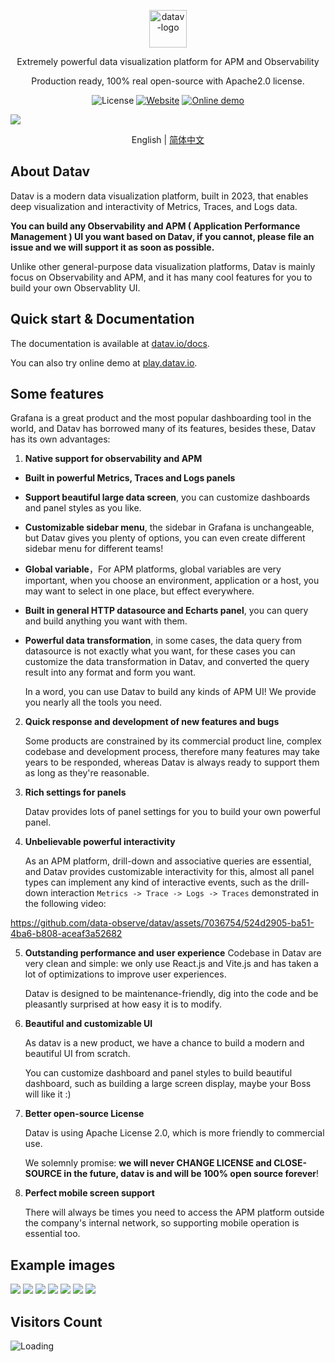 <p align="center">
  <img src="https://datav.io/logo.png" alt="datav-logo" width="60" />
</p>

<p align="center">
  Extremely powerful data visualization platform for APM and Observability
</p>

<p align="center">
  Production ready, 100% real open-source with Apache2.0 license.
</p>

<p align="center">
    <img alt="License" src="https://img.shields.io/badge/license-Apache2.0-brightgreen"> 
    <a href="https://datav.io"><img alt="Website" src="https://img.shields.io/badge/Website-datav.io-blue"></a>
    <a href="https://play.datav.io"><img alt="Online demo" src="https://img.shields.io/badge/Online-demo-blue"></a>
</p>

<div>
  <img src="https://github.com/data-observe/assets/blob/main/datav-readme/home-example1.jpg?raw=true" />
  <p align="center">
    English | <a href="./README-CN.md">简体中文</a>
  </p>
</div>
  



## About Datav

Datav is a modern data visualization platform, built in 2023, that enables deep visualization and interactivity of Metrics, Traces, and Logs data.

**You can build any Observability and APM ( Application Performance Management ) UI you want based on Datav, if you cannot, please file an issue and we will support it as soon as possible.**

Unlike other general-purpose data visualization platforms, Datav is mainly focus on Observability and APM, and it has many cool features for you to build your own Observablity UI.


## Quick start & Documentation

The documentation is available at [datav.io/docs](https://datav.io/docs).

You can also try online demo at [play.datav.io](https://play.datav.io).

## Some features

Grafana is a great product and the most popular dashboarding tool in the world, and Datav has borrowed many of its features, besides these, Datav has its own advantages:

1. **Native support for observability and APM**
  
 - **Built in powerful Metrics, Traces and Logs panels**
 - **Support beautiful large data screen**, you can customize dashboards and panel styles as you like.
 - **Customizable sidebar menu**, the sidebar in Grafana is unchangeable, but Datav gives you plenty of options, you can even create different sidebar menu  for different teams!
 - **Global variable**，For APM platforms, global variables are very important, when you choose an environment, application or a host, you may want to select in one place, but effect everywhere.
 - **Built in general HTTP datasource and Echarts panel**, you can query and build anything you want with them.
 - **Powerful data transformation**, in some cases, the data query from datasource is not exactly what you want, for these cases you can customize the data transformation in Datav, and converted the query result into any format and form you want.

    In a word, you can use Datav to build any kinds of APM UI! We provide you nearly all the tools you need.

  

2. **Quick response and development of new features and bugs**

   Some products are constrained by its commercial product line, complex codebase and development process, therefore many features may take years to be responded, whereas Datav is always ready to support them as long as they're reasonable.

3. **Rich settings for panels**
    
    Datav provides lots of panel settings for you to build your own powerful panel.
   
4. **Unbelievable powerful interactivity**

    As an APM platform, drill-down and associative queries are essential, and Datav provides customizable interactivity for this, almost all panel types can implement any kind of interactive events, such as the drill-down interaction `Metrics -> Trace -> Logs -> Traces` demonstrated in the following video:

https://github.com/data-observe/datav/assets/7036754/524d2905-ba51-4ba6-b808-aceaf3a52682

5. **Outstanding performance and user experience**
   Codebase in Datav are very clean and simple: we only use React.js and Vite.js and has taken a lot of optimizations to improve user experiences.


   Datav is designed to be maintenance-friendly, dig into the code and be pleasantly surprised at how easy it is to modify.
   
6. **Beautiful and customizable UI**

    As datav is a new product, we have a chance to build a modern and beautiful UI from scratch. 

    You can customize dashboard and panel styles to build beautiful dashboard, such as building a large screen display, maybe your Boss will like it :)

7.  **Better open-source License**

    Datav is using Apache License 2.0, which is more friendly to commercial use.

    We solemnly promise: **we will never CHANGE LICENSE and CLOSE-SOURCE in the future, datav is and will be 100% open source forever**!

8.  **Perfect mobile screen support**

    There will always be times you need to access the APM platform outside the company's internal network, so supporting mobile operation is essential too.


## Example images

<img src="https://github.com/data-observe/assets/blob/main/datav-readme/home-example1.jpg?raw=true" />

<img src="https://github.com/data-observe/assets/blob/main/datav-readme/runtime-example.jpg?raw=true" />

<img src="https://github.com/data-observe/assets/blob/main/datav-readme/host-example.jpg?raw=true" />

<img src="https://github.com/data-observe/assets/blob/main/datav-readme/trace-search-example.jpg?raw=true" />

<img src="https://github.com/data-observe/assets/blob/main/datav-readme/trace-example.jpg?raw=true" />

<img src="https://github.com/data-observe/assets/blob/main/datav-readme/log-example.jpg?raw=true" />

<img src="https://github.com/data-observe/assets/blob/main/datav-readme/alert-example.jpg?raw=true" />






## Visitors Count

<img align="left" src = "https://profile-counter.glitch.me/datav/count.svg" alt="Loading" />

